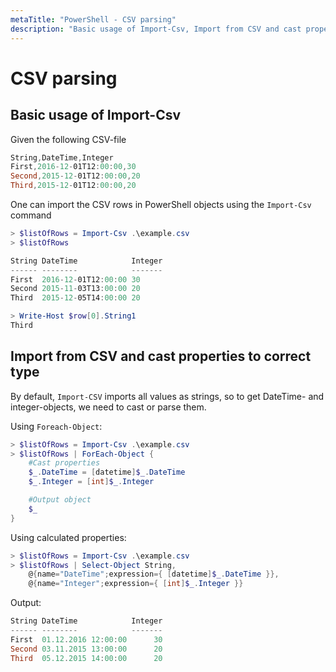 ```yaml
---
metaTitle: "PowerShell - CSV parsing"
description: "Basic usage of Import-Csv, Import from CSV and cast properties to correct type"
---
```


# CSV parsing



## Basic usage of Import-Csv


Given the following CSV-file

```powershell
String,DateTime,Integer
First,2016-12-01T12:00:00,30
Second,2015-12-01T12:00:00,20
Third,2015-12-01T12:00:00,20

```

One can import the CSV rows in PowerShell objects using the `Import-Csv` command

```powershell
> $listOfRows = Import-Csv .\example.csv
> $listOfRows

String DateTime            Integer
------ --------            -------
First  2016-12-01T12:00:00 30     
Second 2015-11-03T13:00:00 20     
Third  2015-12-05T14:00:00 20 

> Write-Host $row[0].String1
Third

```



## Import from CSV and cast properties to correct type


By default, `Import-CSV` imports all values as strings, so to get DateTime- and integer-objects, we need to cast or parse them.

Using `Foreach-Object`:

```powershell
> $listOfRows = Import-Csv .\example.csv
> $listOfRows | ForEach-Object {
    #Cast properties
    $_.DateTime = [datetime]$_.DateTime
    $_.Integer = [int]$_.Integer

    #Output object
    $_
}

```

Using calculated properties:

```powershell
> $listOfRows = Import-Csv .\example.csv
> $listOfRows | Select-Object String,
    @{name="DateTime";expression={ [datetime]$_.DateTime }},
    @{name="Integer";expression={ [int]$_.Integer }}

```

Output:

```powershell
String DateTime            Integer
------ --------            -------
First  01.12.2016 12:00:00      30
Second 03.11.2015 13:00:00      20
Third  05.12.2015 14:00:00      20

```

